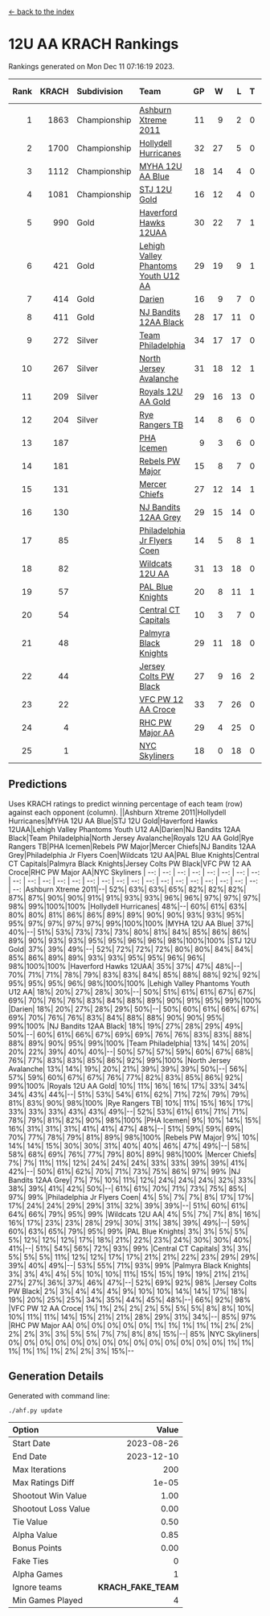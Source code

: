 [<- back to the index](readme.md)
# 12U AA KRACH Rankings
Rankings generated on Mon Dec 11 07:16:19 2023.

Rank|KRACH|Subdivision|Team|GP|W|L|T|OTW|OTL|SoS|Exp Wins|Win Diff
---:|---:|:---|:---|---:|---:|---:|---:|---:|---:|---:|---:|---:
1|1863|Championship|[Ashburn Xtreme 2011](https://gamesheetstats.com/seasons/3659/teams/141121/schedule)|11|9|2|0|0|0|506|9.8|-0.0
2|1700|Championship|[Hollydell Hurricanes](https://gamesheetstats.com/seasons/3659/teams/141133/schedule)|32|27|5|0|4|0|411|27.8|-0.0
3|1112|Championship|[MYHA 12U AA Blue](https://gamesheetstats.com/seasons/3659/teams/141123/schedule)|18|14|4|0|1|1|415|14.8|-0.0
4|1081|Championship|[STJ 12U Gold](https://gamesheetstats.com/seasons/3659/teams/141122/schedule)|16|12|4|0|1|0|466|12.8|-0.0
5|990|Gold|[Haverford Hawks 12UAA](https://gamesheetstats.com/seasons/3659/teams/141127/schedule)|30|22|7|1|2|2|466|23.3|-0.0
6|421|Gold|[Lehigh Valley Phantoms Youth U12 AA](https://gamesheetstats.com/seasons/3659/teams/141129/schedule)|29|19|9|1|0|0|397|20.4|0.0
7|414|Gold|[Darien](https://gamesheetstats.com/seasons/3659/teams/141125/schedule)|16|9|7|0|1|1|469|9.9|0.0
8|411|Gold|[NJ Bandits 12AA Black](https://gamesheetstats.com/seasons/3659/teams/141126/schedule)|28|17|11|0|0|1|508|17.8|-0.0
9|272|Silver|[Team Philadelphia](https://gamesheetstats.com/seasons/3659/teams/141128/schedule)|34|17|17|0|3|4|541|17.8|-0.0
10|267|Silver|[North Jersey Avalanche](https://gamesheetstats.com/seasons/3659/teams/141137/schedule)|31|18|12|1|1|2|285|19.4|0.0
11|209|Silver|[Royals 12U AA Gold](https://gamesheetstats.com/seasons/3659/teams/141142/schedule)|29|16|13|0|3|1|356|16.9|0.0
12|204|Silver|[Rye Rangers TB](https://gamesheetstats.com/seasons/3659/teams/141140/schedule)|14|8|6|0|1|1|213|8.9|0.0
13|187||[PHA Icemen](https://gamesheetstats.com/seasons/3659/teams/141145/schedule)|9|3|6|0|0|0|559|3.8|-0.0
14|181||[Rebels PW Major](https://gamesheetstats.com/seasons/3659/teams/141138/schedule)|15|8|7|0|1|0|196|8.9|0.0
15|131||[Mercer Chiefs](https://gamesheetstats.com/seasons/3659/teams/141135/schedule)|27|12|14|1|2|3|335|13.4|0.0
16|130||[NJ Bandits 12AA Grey](https://gamesheetstats.com/seasons/3659/teams/141134/schedule)|29|15|14|0|1|2|263|15.9|0.0
17|85||[Philadelphia Jr Flyers Coen](https://gamesheetstats.com/seasons/3659/teams/141143/schedule)|14|5|8|1|0|0|430|6.4|0.0
18|82||[Wildcats 12U AA](https://gamesheetstats.com/seasons/3659/teams/141136/schedule)|31|13|18|0|0|0|381|13.9|0.0
19|57||[PAL Blue Knights](https://gamesheetstats.com/seasons/3659/teams/141139/schedule)|20|8|11|1|0|1|134|9.4|0.0
20|54||[Central CT Capitals](https://gamesheetstats.com/seasons/3659/teams/141124/schedule)|10|3|7|0|0|2|352|3.9|0.0
21|48||[Palmyra Black Knights](https://gamesheetstats.com/seasons/3659/teams/141130/schedule)|29|11|18|0|1|1|350|11.9|0.0
22|44||[Jersey Colts PW Black](https://gamesheetstats.com/seasons/3659/teams/141141/schedule)|27|9|16|2|1|0|179|10.9|0.0
23|22||[VFC PW 12 AA Croce](https://gamesheetstats.com/seasons/3659/teams/141131/schedule)|33|7|26|0|1|2|495|7.9|0.0
24|4||[RHC PW Major AA](https://gamesheetstats.com/seasons/3659/teams/141132/schedule)|29|4|25|0|0|0|234|4.9|0.0
25|1||[NYC Skyliners](https://gamesheetstats.com/seasons/3659/teams/141144/schedule)|18|0|18|0|0|0|126|0.9|0.0

## Predictions
Uses KRACH ratings to predict winning percentage of each team (row) against each opponent (column).
||Ashburn Xtreme 2011|Hollydell Hurricanes|MYHA 12U AA Blue|STJ 12U Gold|Haverford Hawks 12UAA|Lehigh Valley Phantoms Youth U12 AA|Darien|NJ Bandits 12AA Black|Team Philadelphia|North Jersey Avalanche|Royals 12U AA Gold|Rye Rangers TB|PHA Icemen|Rebels PW Major|Mercer Chiefs|NJ Bandits 12AA Grey|Philadelphia Jr Flyers Coen|Wildcats 12U AA|PAL Blue Knights|Central CT Capitals|Palmyra Black Knights|Jersey Colts PW Black|VFC PW 12 AA Croce|RHC PW Major AA|NYC Skyliners
| --: | --: | --: | --: | --: | --: | --: | --: | --: | --: | --: | --: | --: | --: | --: | --: | --: | --: | --: | --: | --: | --: | --: | --: | --: | --: 
|Ashburn Xtreme 2011|--| 52%| 63%| 63%| 65%| 82%| 82%| 82%| 87%| 87%| 90%| 90%| 91%| 91%| 93%| 93%| 96%| 96%| 97%| 97%| 97%| 98%| 99%|100%|100%
|Hollydell Hurricanes| 48%|--| 60%| 61%| 63%| 80%| 80%| 81%| 86%| 86%| 89%| 89%| 90%| 90%| 93%| 93%| 95%| 95%| 97%| 97%| 97%| 97%| 99%|100%|100%
|MYHA 12U AA Blue| 37%| 40%|--| 51%| 53%| 73%| 73%| 73%| 80%| 81%| 84%| 85%| 86%| 86%| 89%| 90%| 93%| 93%| 95%| 95%| 96%| 96%| 98%|100%|100%
|STJ 12U Gold| 37%| 39%| 49%|--| 52%| 72%| 72%| 72%| 80%| 80%| 84%| 84%| 85%| 86%| 89%| 89%| 93%| 93%| 95%| 95%| 96%| 96%| 98%|100%|100%
|Haverford Hawks 12UAA| 35%| 37%| 47%| 48%|--| 70%| 71%| 71%| 78%| 79%| 83%| 83%| 84%| 85%| 88%| 88%| 92%| 92%| 95%| 95%| 95%| 96%| 98%|100%|100%
|Lehigh Valley Phantoms Youth U12 AA| 18%| 20%| 27%| 28%| 30%|--| 50%| 51%| 61%| 61%| 67%| 67%| 69%| 70%| 76%| 76%| 83%| 84%| 88%| 89%| 90%| 91%| 95%| 99%|100%
|Darien| 18%| 20%| 27%| 28%| 29%| 50%|--| 50%| 60%| 61%| 66%| 67%| 69%| 70%| 76%| 76%| 83%| 84%| 88%| 88%| 90%| 90%| 95%| 99%|100%
|NJ Bandits 12AA Black| 18%| 19%| 27%| 28%| 29%| 49%| 50%|--| 60%| 61%| 66%| 67%| 69%| 69%| 76%| 76%| 83%| 83%| 88%| 88%| 89%| 90%| 95%| 99%|100%
|Team Philadelphia| 13%| 14%| 20%| 20%| 22%| 39%| 40%| 40%|--| 50%| 57%| 57%| 59%| 60%| 67%| 68%| 76%| 77%| 83%| 83%| 85%| 86%| 92%| 99%|100%
|North Jersey Avalanche| 13%| 14%| 19%| 20%| 21%| 39%| 39%| 39%| 50%|--| 56%| 57%| 59%| 60%| 67%| 67%| 76%| 77%| 82%| 83%| 85%| 86%| 92%| 99%|100%
|Royals 12U AA Gold| 10%| 11%| 16%| 16%| 17%| 33%| 34%| 34%| 43%| 44%|--| 51%| 53%| 54%| 61%| 62%| 71%| 72%| 79%| 79%| 81%| 83%| 90%| 98%|100%
|Rye Rangers TB| 10%| 11%| 15%| 16%| 17%| 33%| 33%| 33%| 43%| 43%| 49%|--| 52%| 53%| 61%| 61%| 71%| 71%| 78%| 79%| 81%| 82%| 90%| 98%|100%
|PHA Icemen|  9%| 10%| 14%| 15%| 16%| 31%| 31%| 31%| 41%| 41%| 47%| 48%|--| 51%| 59%| 59%| 69%| 70%| 77%| 78%| 79%| 81%| 89%| 98%|100%
|Rebels PW Major|  9%| 10%| 14%| 14%| 15%| 30%| 30%| 31%| 40%| 40%| 46%| 47%| 49%|--| 58%| 58%| 68%| 69%| 76%| 77%| 79%| 80%| 89%| 98%|100%
|Mercer Chiefs|  7%|  7%| 11%| 11%| 12%| 24%| 24%| 24%| 33%| 33%| 39%| 39%| 41%| 42%|--| 50%| 61%| 62%| 70%| 71%| 73%| 75%| 86%| 97%| 99%
|NJ Bandits 12AA Grey|  7%|  7%| 10%| 11%| 12%| 24%| 24%| 24%| 32%| 33%| 38%| 39%| 41%| 42%| 50%|--| 61%| 61%| 70%| 71%| 73%| 75%| 85%| 97%| 99%
|Philadelphia Jr Flyers Coen|  4%|  5%|  7%|  7%|  8%| 17%| 17%| 17%| 24%| 24%| 29%| 29%| 31%| 32%| 39%| 39%|--| 51%| 60%| 61%| 64%| 66%| 79%| 95%| 99%
|Wildcats 12U AA|  4%|  5%|  7%|  7%|  8%| 16%| 16%| 17%| 23%| 23%| 28%| 29%| 30%| 31%| 38%| 39%| 49%|--| 59%| 60%| 63%| 65%| 79%| 95%| 99%
|PAL Blue Knights|  3%|  3%|  5%|  5%|  5%| 12%| 12%| 12%| 17%| 18%| 21%| 22%| 23%| 24%| 30%| 30%| 40%| 41%|--| 51%| 54%| 56%| 72%| 93%| 99%
|Central CT Capitals|  3%|  3%|  5%|  5%|  5%| 11%| 12%| 12%| 17%| 17%| 21%| 21%| 22%| 23%| 29%| 29%| 39%| 40%| 49%|--| 53%| 55%| 71%| 93%| 99%
|Palmyra Black Knights|  3%|  3%|  4%|  4%|  5%| 10%| 10%| 11%| 15%| 15%| 19%| 19%| 21%| 21%| 27%| 27%| 36%| 37%| 46%| 47%|--| 52%| 69%| 92%| 98%
|Jersey Colts PW Black|  2%|  3%|  4%|  4%|  4%|  9%| 10%| 10%| 14%| 14%| 17%| 18%| 19%| 20%| 25%| 25%| 34%| 35%| 44%| 45%| 48%|--| 66%| 92%| 98%
|VFC PW 12 AA Croce|  1%|  1%|  2%|  2%|  2%|  5%|  5%|  5%|  8%|  8%| 10%| 10%| 11%| 11%| 14%| 15%| 21%| 21%| 28%| 29%| 31%| 34%|--| 85%| 97%
|RHC PW Major AA|  0%|  0%|  0%|  0%|  0%|  1%|  1%|  1%|  1%|  1%|  2%|  2%|  2%|  2%|  3%|  3%|  5%|  5%|  7%|  7%|  8%|  8%| 15%|--| 85%
|NYC Skyliners|  0%|  0%|  0%|  0%|  0%|  0%|  0%|  0%|  0%|  0%|  0%|  0%|  0%|  0%|  1%|  1%|  1%|  1%|  1%|  1%|  2%|  2%|  3%| 15%|--

## Generation Details

Generated with command line:
```
./ahf.py update
```

| Option | Value |
| :----- | ----: |
| Start Date | 2023-08-26 |
| End Date | 2023-12-10 |
| Max Iterations | 200 |
| Max Ratings Diff | 1e-05 |
| Shootout Win Value | 1.00 |
| Shootout Loss Value | 0.00 |
| Tie Value | 0.50 |
| Alpha Value | 0.85 |
| Bonus Points | 0.00 |
| Fake Ties | 0 |
| Alpha Games | 1 |
| Ignore teams | __KRACH_FAKE_TEAM__ |
| Min Games Played | 4 |

